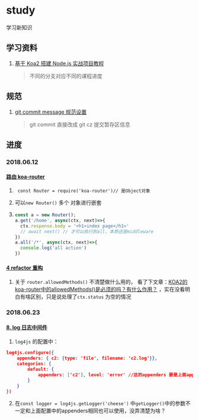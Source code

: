 # study

学习新知识

## 学习资料

1.  [基于 Koa2 搭建 Node.js 实战项目教程](https://github.com/ikcamp/koa2-tutorial)
    > 不同的分支对应不同的课程进度

## 规范

1.  [git commit message 规范设置](./readme/git_cmmit_message.md)

    > git commit 直接改成 git cz 提交暂存区信息

## 进度

### 2018.06.12

#### [路由 koa-router](https://github.com/ikcamp/koa2-tutorial/tree/2-koa-router)

1. ` const Router = require('koa-router')// 是Object对象` 

2. 可以`new Router()` 多个 对象进行嵌套

3. ```javascript
   const a = new Router(); 
   a.get('/home', async(ctx, next)=>{
     ctx.response.body = '<h1>index page</h1>'
     // await next() // 才可以执行到all，本质还是middleware
   })
   a.all('/*', async(ctx, next)=>{
     console.log('all action')
   })
   ```




#### [4 refactor 重构](https://github.com/ikcamp/koa2-tutorial/tree/4-refactor)

1. 关于 `router.allowedMethods()` 不清楚做什么用的， 看了下文章：[KOA2的koa-router中的allowedMethods()是必须的吗？有什么作用？](https://segmentfault.com/q/1010000013110474) ，实在没看明白有啥区别，只是说处理了`ctx.status` 为空的情况





### 2018.06.23

#### [8. log 日志中间件](https://github.com/ikcamp/koa2-tutorial/tree/8-mi-log) 

1. `log4js`  的配置中：

```json
log4js.configure({
    appenders: { c2: {type: 'file', filename: 'c2.log'}},
    categories: {
        default: {
            appenders: ['c2'], level: 'error' //这的appenders 要是上面appenders中定义的；level不可缺少
        }
    }
})
```

2. 在`const logger = log4js.getLogger('cheese')` 中`getLogger()`中的参数不一定和上面配置中的appenders相同也可以使用，没弄清楚为啥？